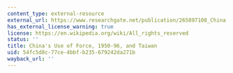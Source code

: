 ```yaml
---
content_type: external-resource
external_url: https://www.researchgate.net/publication/265897108_China's_Use_of_Force_1950-96_and_Taiwan
has_external_license_warning: true
license: https://en.wikipedia.org/wiki/All_rights_reserved
status: ''
title: China's Use of Force, 1950-96, and Taiwan
uid: 54fc5d8c-77ce-4bbf-b235-679242da271b
wayback_url: ''
---
```

